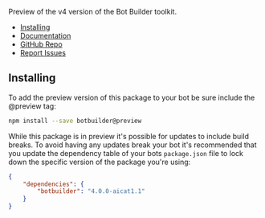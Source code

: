 Preview of the v4 version of the Bot Builder toolkit.  

- [Installing](#installing)
- [Documentation](https://docs.microsoft.com/en-us/azure/bot-service/bot-service-overview-introduction?view=azure-bot-service-4.0)
- [GitHub Repo](https://github.com/Microsoft/botbuilder-js)
- [Report Issues](https://github.com/Microsoft/botbuilder-js/issues)

## Installing
To add the preview version of this package to your bot be sure include the @preview tag:

```bash
npm install --save botbuilder@preview
```

While this package is in preview it's possible for updates to include build breaks. To avoid having any updates break your bot it's recommended that you update the dependency table of your bots `package.json` file to lock down the specific version of the package you're using:

```JSON
{
    "dependencies": {
        "botbuilder": "4.0.0-aicat1.1"
    }
}
```
